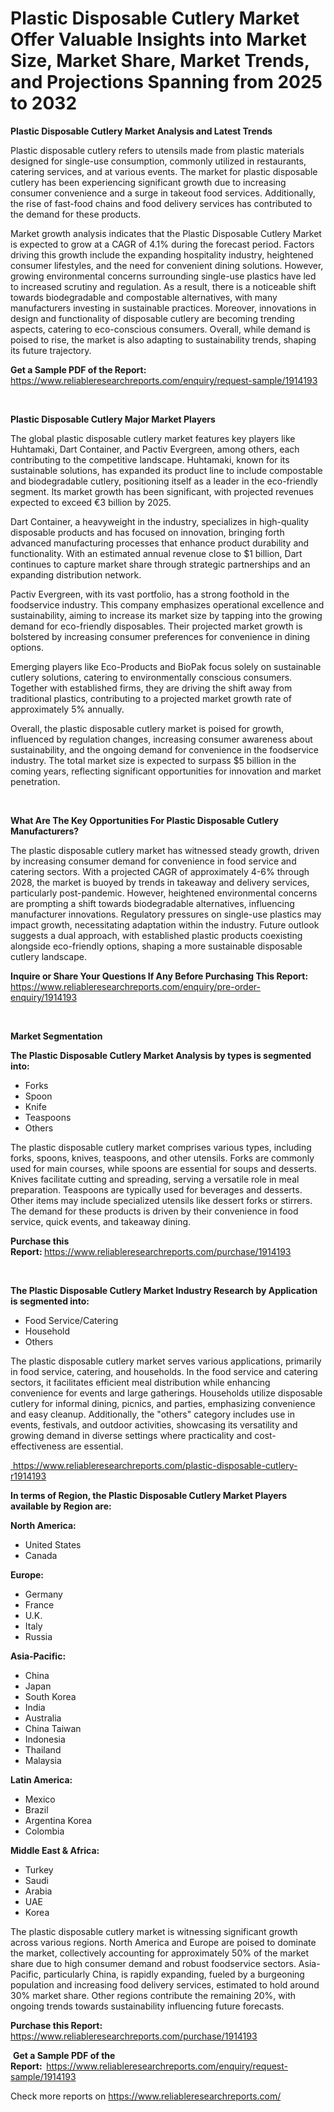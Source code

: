 <p><h1>Plastic Disposable Cutlery Market Offer Valuable Insights into Market Size, Market Share, Market Trends, and Projections Spanning from 2025 to 2032</h1></p><p><strong>Plastic Disposable Cutlery Market Analysis and Latest Trends</strong></p>
<p><p>Plastic disposable cutlery refers to utensils made from plastic materials designed for single-use consumption, commonly utilized in restaurants, catering services, and at various events. The market for plastic disposable cutlery has been experiencing significant growth due to increasing consumer convenience and a surge in takeout food services. Additionally, the rise of fast-food chains and food delivery services has contributed to the demand for these products.</p><p>Market growth analysis indicates that the Plastic Disposable Cutlery Market is expected to grow at a CAGR of 4.1% during the forecast period. Factors driving this growth include the expanding hospitality industry, heightened consumer lifestyles, and the need for convenient dining solutions. However, growing environmental concerns surrounding single-use plastics have led to increased scrutiny and regulation. As a result, there is a noticeable shift towards biodegradable and compostable alternatives, with many manufacturers investing in sustainable practices. Moreover, innovations in design and functionality of disposable cutlery are becoming trending aspects, catering to eco-conscious consumers. Overall, while demand is poised to rise, the market is also adapting to sustainability trends, shaping its future trajectory.</p></p>
<p><strong>Get a Sample PDF of the Report:&nbsp;</strong> <a href="https://www.reliableresearchreports.com/enquiry/request-sample/1914193?utm_campaign=2119&utm_medium=2&utm_source=Github&utm_content=ia&utm_term=08022025&utm_id=plastic-disposable-cutlery">https://www.reliableresearchreports.com/enquiry/request-sample/1914193</a></p>
<p>&nbsp;</p>
<p><strong>Plastic Disposable Cutlery Major Market Players</strong></p>
<p><p>The global plastic disposable cutlery market features key players like Huhtamaki, Dart Container, and Pactiv Evergreen, among others, each contributing to the competitive landscape. Huhtamaki, known for its sustainable solutions, has expanded its product line to include compostable and biodegradable cutlery, positioning itself as a leader in the eco-friendly segment. Its market growth has been significant, with projected revenues expected to exceed €3 billion by 2025.</p><p>Dart Container, a heavyweight in the industry, specializes in high-quality disposable products and has focused on innovation, bringing forth advanced manufacturing processes that enhance product durability and functionality. With an estimated annual revenue close to $1 billion, Dart continues to capture market share through strategic partnerships and an expanding distribution network.</p><p>Pactiv Evergreen, with its vast portfolio, has a strong foothold in the foodservice industry. This company emphasizes operational excellence and sustainability, aiming to increase its market size by tapping into the growing demand for eco-friendly disposables. Their projected market growth is bolstered by increasing consumer preferences for convenience in dining options.</p><p>Emerging players like Eco-Products and BioPak focus solely on sustainable cutlery solutions, catering to environmentally conscious consumers. Together with established firms, they are driving the shift away from traditional plastics, contributing to a projected market growth rate of approximately 5% annually.</p><p>Overall, the plastic disposable cutlery market is poised for growth, influenced by regulation changes, increasing consumer awareness about sustainability, and the ongoing demand for convenience in the foodservice industry. The total market size is expected to surpass $5 billion in the coming years, reflecting significant opportunities for innovation and market penetration.</p></p>
<p>&nbsp;</p>
<p><strong>What Are The Key Opportunities For Plastic Disposable Cutlery Manufacturers?</strong></p>
<p><p>The plastic disposable cutlery market has witnessed steady growth, driven by increasing consumer demand for convenience in food service and catering sectors. With a projected CAGR of approximately 4-6% through 2028, the market is buoyed by trends in takeaway and delivery services, particularly post-pandemic. However, heightened environmental concerns are prompting a shift towards biodegradable alternatives, influencing manufacturer innovations. Regulatory pressures on single-use plastics may impact growth, necessitating adaptation within the industry. Future outlook suggests a dual approach, with established plastic products coexisting alongside eco-friendly options, shaping a more sustainable disposable cutlery landscape.</p></p>
<p><strong>Inquire or Share Your Questions If Any Before Purchasing This Report:</strong> <a href="https://www.reliableresearchreports.com/enquiry/pre-order-enquiry/1914193?utm_campaign=2119&utm_medium=2&utm_source=Github&utm_content=ia&utm_term=08022025&utm_id=plastic-disposable-cutlery">https://www.reliableresearchreports.com/enquiry/pre-order-enquiry/1914193</a></p>
<p>&nbsp;</p>
<p><strong>Market Segmentation</strong></p>
<p><strong>The Plastic Disposable Cutlery Market Analysis by types is segmented into:</strong></p>
<p><ul><li>Forks</li><li>Spoon</li><li>Knife</li><li>Teaspoons</li><li>Others</li></ul></p>
<p><p>The plastic disposable cutlery market comprises various types, including forks, spoons, knives, teaspoons, and other utensils. Forks are commonly used for main courses, while spoons are essential for soups and desserts. Knives facilitate cutting and spreading, serving a versatile role in meal preparation. Teaspoons are typically used for beverages and desserts. Other items may include specialized utensils like dessert forks or stirrers. The demand for these products is driven by their convenience in food service, quick events, and takeaway dining.</p></p>
<p><strong>Purchase this Report:&nbsp;</strong><a href="https://www.reliableresearchreports.com/purchase/1914193?utm_campaign=2119&utm_medium=2&utm_source=Github&utm_content=ia&utm_term=08022025&utm_id=plastic-disposable-cutlery">https://www.reliableresearchreports.com/purchase/1914193</a></p>
<p>&nbsp;</p>
<p><strong>The Plastic Disposable Cutlery Market Industry Research by Application is segmented into:</strong></p>
<p><ul><li>Food Service/Catering</li><li>Household</li><li>Others</li></ul></p>
<p><p>The plastic disposable cutlery market serves various applications, primarily in food service, catering, and households. In the food service and catering sectors, it facilitates efficient meal distribution while enhancing convenience for events and large gatherings. Households utilize disposable cutlery for informal dining, picnics, and parties, emphasizing convenience and easy cleanup. Additionally, the "others" category includes use in events, festivals, and outdoor activities, showcasing its versatility and growing demand in diverse settings where practicality and cost-effectiveness are essential.</p></p>
<p><a href="https://www.reliableresearchreports.com/plastic-disposable-cutlery-r1914193?utm_campaign=2119&utm_medium=2&utm_source=Github&utm_content=ia&utm_term=08022025&utm_id=plastic-disposable-cutlery">&nbsp;https://www.reliableresearchreports.com/plastic-disposable-cutlery-r1914193</a></p>
<p><strong>In terms of Region, the Plastic Disposable Cutlery Market Players available by Region are:</strong></p>
<p>
    <p> <strong> North America: </strong>
        <ul>
            <li>United States</li>
            <li>Canada</li>
        </ul>
        </p> 
    <p> <strong> Europe: </strong>
        <ul>
            <li>Germany</li>
            <li>France</li>
            <li>U.K.</li>
            <li>Italy</li>
            <li>Russia</li>
        </ul>
        </p> 
    <p> <strong> Asia-Pacific: </strong>
        <ul>
            <li>China</li>
            <li>Japan</li>
            <li>South Korea</li>
            <li>India</li>
            <li>Australia</li>
            <li>China Taiwan</li>
            <li>Indonesia</li>
            <li>Thailand</li>
            <li>Malaysia</li>
        </ul>
        </p> 
    <p> <strong> Latin America: </strong>
        <ul>
            <li>Mexico</li>
            <li>Brazil</li>
            <li>Argentina Korea</li>
            <li>Colombia</li>
        </ul>
        </p> 
    <p> <strong> Middle East & Africa: </strong>
        <ul>
            <li>Turkey</li>
            <li>Saudi</li>
            <li>Arabia</li>
            <li>UAE</li>
            <li>Korea</li>
        </ul>
    </p>
    </p>
<p><p>The plastic disposable cutlery market is witnessing significant growth across various regions. North America and Europe are poised to dominate the market, collectively accounting for approximately 50% of the market share due to high consumer demand and robust foodservice sectors. Asia-Pacific, particularly China, is rapidly expanding, fueled by a burgeoning population and increasing food delivery services, estimated to hold around 30% market share. Other regions contribute the remaining 20%, with ongoing trends towards sustainability influencing future forecasts.</p></p>
<p><strong>Purchase this Report: </strong><a href="https://www.reliableresearchreports.com/purchase/1914193?utm_campaign=2119&utm_medium=2&utm_source=Github&utm_content=ia&utm_term=08022025&utm_id=plastic-disposable-cutlery">https://www.reliableresearchreports.com/purchase/1914193</a></p>
<p>&nbsp;<strong>Get a Sample PDF of the Report:&nbsp;&nbsp;</strong><a href="https://www.reliableresearchreports.com/enquiry/request-sample/1914193?utm_campaign=2119&utm_medium=2&utm_source=Github&utm_content=ia&utm_term=08022025&utm_id=plastic-disposable-cutlery">https://www.reliableresearchreports.com/enquiry/request-sample/1914193</a></p>
<p><strong></strong></p>
<p>Check more reports on <a href="https://www.reliableresearchreports.com/?utm_campaign=2119&utm_medium=2&utm_source=Github&utm_content=ia&utm_term=08022025&utm_id=plastic-disposable-cutlery">https://www.reliableresearchreports.com/</a></p>
